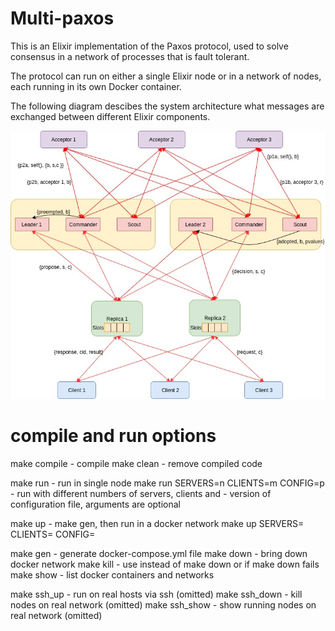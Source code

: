 # Multi-paxos

This is an Elixir implementation of the Paxos protocol, used to solve consensus
in a network of processes that is fault tolerant.

The protocol can run on either a single Elixir node or in a network of nodes,
each running in its own Docker container.

The following diagram descibes the system architecture what messages are
exchanged between different Elixir components.

![Paxos diagram](./resources/q24.jpg "Paxos diagram")

# compile and run options

make compile	- compile
make clean	- remove compiled code

make run	- run in single node 
make run SERVERS=n CLIENTS=m CONFIG=p
                - run with different numbers of servers, clients and 
                - version of configuration file, arguments are optional

make up		- make gen, then run in a docker network 
make up SERVERS=<n> CLIENTS=<m> CONFIG=<p> 

make gen	- generate docker-compose.yml file
make down	- bring down docker network
make kill	- use instead of make down or if make down fails
make show	- list docker containers and networks

make ssh_up	- run on real hosts via ssh (omitted) 
make ssh_down	- kill nodes on real network (omitted)
make ssh_show	- show running nodes on real network (omitted)


